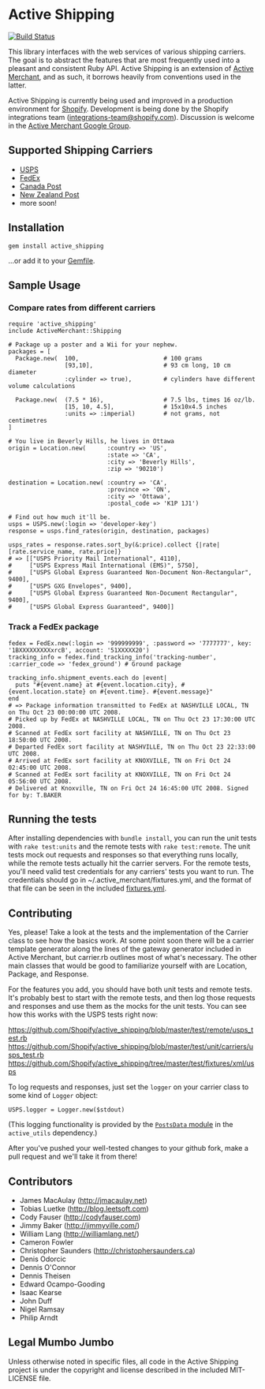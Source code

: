 # Active Shipping

[![Build Status](https://travis-ci.org/Shopify/active_shipping.png)](https://travis-ci.org/Shopify/active_shipping)

This library interfaces with the web services of various shipping carriers. The goal is to abstract the features that are most frequently used into a pleasant and consistent Ruby API. Active Shipping is an extension of [Active Merchant][], and as such, it borrows heavily from conventions used in the latter.

Active Shipping is currently being used and improved in a production environment for [Shopify][]. Development is being done by the Shopify integrations team (<integrations-team@shopify.com>). Discussion is welcome in the [Active Merchant Google Group][discuss].

[Active Merchant]:http://www.activemerchant.org
[Shopify]:http://www.shopify.com
[discuss]:http://groups.google.com/group/activemerchant

## Supported Shipping Carriers

* [USPS](http://www.usps.com)
* [FedEx](http://www.fedex.com)
* [Canada Post](http://www.canadapost.ca)
* [New Zealand Post](http://www.nzpost.co.nz)
* more soon!

## Installation

    gem install active_shipping

...or add it to your [Gemfile](http://gembundler.com/).

## Sample Usage

### Compare rates from different carriers

    require 'active_shipping'
    include ActiveMerchant::Shipping
  
    # Package up a poster and a Wii for your nephew.
    packages = [
      Package.new(  100,                        # 100 grams
                    [93,10],                    # 93 cm long, 10 cm diameter
                    :cylinder => true),         # cylinders have different volume calculations
    
      Package.new(  (7.5 * 16),                 # 7.5 lbs, times 16 oz/lb.
                    [15, 10, 4.5],              # 15x10x4.5 inches
                    :units => :imperial)        # not grams, not centimetres
    ]
  
    # You live in Beverly Hills, he lives in Ottawa
    origin = Location.new(      :country => 'US',
                                :state => 'CA',
                                :city => 'Beverly Hills',
                                :zip => '90210')
  
    destination = Location.new( :country => 'CA',
                                :province => 'ON',
                                :city => 'Ottawa',
                                :postal_code => 'K1P 1J1')
                              
    # Find out how much it'll be.
    usps = USPS.new(:login => 'developer-key')
    response = usps.find_rates(origin, destination, packages)
  
    usps_rates = response.rates.sort_by(&:price).collect {|rate| [rate.service_name, rate.price]}
    # => [["USPS Priority Mail International", 4110],
    #     ["USPS Express Mail International (EMS)", 5750],
    #     ["USPS Global Express Guaranteed Non-Document Non-Rectangular", 9400],
    #     ["USPS GXG Envelopes", 9400],
    #     ["USPS Global Express Guaranteed Non-Document Rectangular", 9400],
    #     ["USPS Global Express Guaranteed", 9400]]
    
### Track a FedEx package

    fedex = FedEx.new(:login => '999999999', :password => '7777777', key: '1BXXXXXXXXXxrcB', account: '51XXXXX20')
    tracking_info = fedex.find_tracking_info('tracking-number', :carrier_code => 'fedex_ground') # Ground package
    
    tracking_info.shipment_events.each do |event|
      puts "#{event.name} at #{event.location.city}, #{event.location.state} on #{event.time}. #{event.message}"
    end
    # => Package information transmitted to FedEx at NASHVILLE LOCAL, TN on Thu Oct 23 00:00:00 UTC 2008. 
    # Picked up by FedEx at NASHVILLE LOCAL, TN on Thu Oct 23 17:30:00 UTC 2008. 
    # Scanned at FedEx sort facility at NASHVILLE, TN on Thu Oct 23 18:50:00 UTC 2008. 
    # Departed FedEx sort facility at NASHVILLE, TN on Thu Oct 23 22:33:00 UTC 2008. 
    # Arrived at FedEx sort facility at KNOXVILLE, TN on Fri Oct 24 02:45:00 UTC 2008. 
    # Scanned at FedEx sort facility at KNOXVILLE, TN on Fri Oct 24 05:56:00 UTC 2008. 
    # Delivered at Knoxville, TN on Fri Oct 24 16:45:00 UTC 2008. Signed for by: T.BAKER

## Running the tests

After installing dependencies with `bundle install`, you can run the unit tests with `rake test:units` and the remote tests with `rake test:remote`. The unit tests mock out requests and responses so that everything runs locally, while the remote tests actually hit the carrier servers. For the remote tests, you'll need valid test credentials for any carriers' tests you want to run. The credentials should go in ~/.active_merchant/fixtures.yml, and the format of that file can be seen in the included [fixtures.yml](https://github.com/Shopify/active_shipping/blob/master/test/fixtures.yml).

## Contributing

Yes, please! Take a look at the tests and the implementation of the Carrier class to see how the basics work. At some point soon there will be a carrier template generator along the lines of the gateway generator included in Active Merchant, but carrier.rb outlines most of what's necessary. The other main classes that would be good to familiarize yourself with are Location, Package, and Response.

For the features you add, you should have both unit tests and remote tests. It's probably best to start with the remote tests, and then log those requests and responses and use them as the mocks for the unit tests. You can see how this works with the USPS tests right now:

https://github.com/Shopify/active_shipping/blob/master/test/remote/usps_test.rb
https://github.com/Shopify/active_shipping/blob/master/test/unit/carriers/usps_test.rb
https://github.com/Shopify/active_shipping/tree/master/test/fixtures/xml/usps

To log requests and responses, just set the `logger` on your carrier class to some kind of `Logger` object:

    USPS.logger = Logger.new($stdout)

(This logging functionality is provided by the [`PostsData` module](https://github.com/Shopify/active_utils/blob/master/lib/active_utils/common/posts_data.rb) in the `active_utils` dependency.)

After you've pushed your well-tested changes to your github fork, make a pull request and we'll take it from there!

## Contributors

* James MacAulay (<http://jmacaulay.net>)
* Tobias Luetke (<http://blog.leetsoft.com>)
* Cody Fauser (<http://codyfauser.com>)
* Jimmy Baker (<http://jimmyville.com/>)
* William Lang (<http://williamlang.net/>)
* Cameron Fowler
* Christopher Saunders (<http://christophersaunders.ca>)
* Denis Odorcic
* Dennis O'Connor
* Dennis Theisen
* Edward Ocampo-Gooding
* Isaac Kearse
* John Duff
* Nigel Ramsay
* Philip Arndt

## Legal Mumbo Jumbo

Unless otherwise noted in specific files, all code in the Active Shipping project is under the copyright and license described in the included MIT-LICENSE file.
